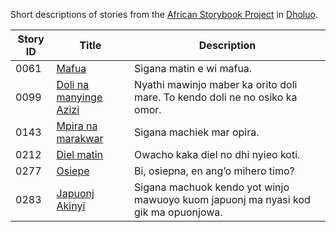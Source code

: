 Short descriptions of stories from the [African Storybook Project](http://my.africanstorybook.org) in [Dholuo](https://github.com/global-asp/asp-source/tree/master/luo).

Story ID | Title | Description
-------- | ----- | -----------
0061 | [Mafua](http://my.africanstorybook.org/stories/mafua) | Sigana matin e wi mafua.
0099 | [Doli na manyinge Azizi](http://my.africanstorybook.org/stories/doli-na-manyinge-azizi) | Nyathi mawinjo maber ka orito doli mare.   To kendo doli ne no osiko ka omor.  
0143 | [Mpira na marakwar](http://my.africanstorybook.org/stories/mpira-na-marakwar) | Sigana machiek mar opira.
0212 | [Diel matin](http://my.africanstorybook.org/stories/diel-matin) | Owacho kaka diel no dhi nyieo koti.
0277 | [Osiepe](http://my.africanstorybook.org/stories/osiepe) | Bi, osiepna, en ang’o mihero timo?
0283 | [Japuonj Akinyi](http://my.africanstorybook.org/stories/japuonj-akinyi) | Sigana machuok kendo yot winjo mawuoyo kuom japuonj ma nyasi  kod gik ma opuonjowa.
